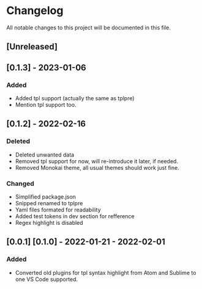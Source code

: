 # Changelog
All notable changes to this project will be documented in this file.

## [Unreleased]

## [0.1.3] - 2023-01-06
### Added
- Added tpl support (actually the same as tplpre)
- Mention tpl support too.

## [0.1.2] - 2022-02-16
### Deleted
- Deleted unwanted data
- Removed tpl support for now, will re-introduce it later, if needed.
- Removed Monokai theme, all usual themes should work just fine.
### Changed
- Simplified package.json
- Snipped renamed to tplpre
- Yaml files formated for readability
- Added test tokens in dev section for refference
- Regex highlight is disabled


## [0.0.1] [0.1.0] - 2022-01-21 - 2022-02-01
### Added
- Converted old plugins for tpl syntax highlight from Atom and Sublime to one VS Code supported.